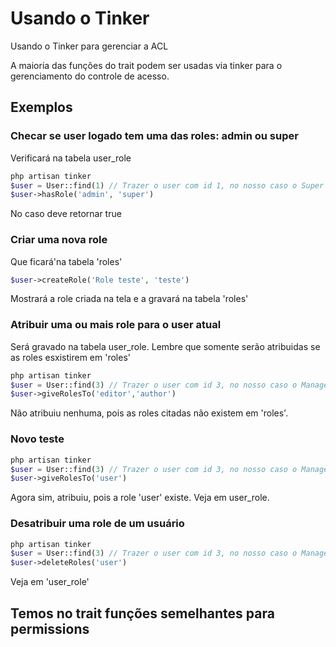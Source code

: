 # Usando o Tinker

Usando o Tinker para gerenciar a ACL

A maioria das funções do trait podem ser usadas via tinker para o gerenciamento do controle de acesso.

## Exemplos

### Checar se user logado tem uma das roles: admin ou super
Verificará na tabela user_role

```php
php artisan tinker
$user = User::find(1) // Trazer o user com id 1, no nosso caso o Super user
$user->hasRole('admin', 'super')
```

No caso deve retornar true

### Criar uma nova role
Que ficará'na tabela 'roles'
```php
$user->createRole('Role teste', 'teste')
```
Mostrará a role criada na tela e a gravará na tabela 'roles'

### Atribuir uma ou mais role para o user atual
Será gravado na tabela user_role. Lembre que somente serão atribuidas se as roles esxistirem em 'roles'

```php
php artisan tinker
$user = User::find(3) // Trazer o user com id 3, no nosso caso o Manager user
$user->giveRolesTo('editor','author')
```
Não atribuiu nenhuma, pois as roles citadas não existem em 'roles'.

### Novo teste
```php
php artisan tinker
$user = User::find(3) // Trazer o user com id 3, no nosso caso o Manager user
$user->giveRolesTo('user')
```
Agora sim, atribuiu, pois a role 'user' existe. Veja em user_role.

### Desatribuir uma role de um usuário

```php
php artisan tinker
$user = User::find(3) // Trazer o user com id 3, no nosso caso o Manager user
$user->deleteRoles('user')
```
Veja em 'user_role'

## Temos no trait funções semelhantes para permissions


